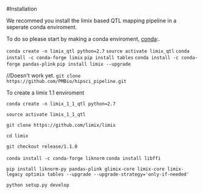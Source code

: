 #Installation

We recommed you install the limix based QTL mapping pipeline in a seperate conda enviroment.

To do so please start by making a conda enviroment, [conda](https://conda.io/docs/index.html):.

`conda create -n limix_qtl python=2.7`
`source activate limix_qtl`
`conda install -c conda-forge limix`
`pip install tables`
`conda install -c conda-forge pandas-plink`
`pip install limix --upgrade`


//Doesn't work yet.
`git clone https://github.com/PMBio/hipsci_pipeline.git`


To create a limix 1.1 enviroment

`conda create -n limix_1_1_qtl python=2.7`

`source activate limix_1_1_qtl`

`git clone https://github.com/limix/limix`

`cd limix`

`git checkout release/1.1.0`

`conda install -c conda-forge liknorm`
`conda install libffi`

`pip install liknorm-py pandas-plink glimix-core limix-core limix-legacy optimix tables --upgrade --upgrade-strategy='only-if-needed'`

`python setup.py develop`
